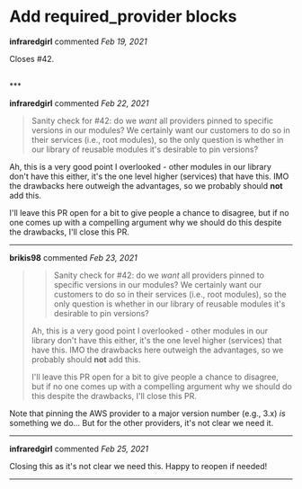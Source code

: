 # Add required_provider blocks

**infraredgirl** commented *Feb 19, 2021*

Closes #42.

<br />
***


**infraredgirl** commented *Feb 22, 2021*

> Sanity check for #42: do we _want_ all providers pinned to specific versions in our modules? We certainly want our customers to do so in their services (i.e., root modules), so the only question is whether in our library of reusable modules it's desirable to pin versions?

Ah, this is a very good point I overlooked - other modules in our library don't have this either, it's the one level higher (services) that have this. IMO the drawbacks here outweigh the advantages, so we probably should **not** add this.

I'll leave this PR open for a bit to give people a chance to disagree, but if no one comes up with a compelling argument why we should do this despite the drawbacks, I'll close this PR.
***

**brikis98** commented *Feb 23, 2021*

> > Sanity check for #42: do we _want_ all providers pinned to specific versions in our modules? We certainly want our customers to do so in their services (i.e., root modules), so the only question is whether in our library of reusable modules it's desirable to pin versions?
> 
> Ah, this is a very good point I overlooked - other modules in our library don't have this either, it's the one level higher (services) that have this. IMO the drawbacks here outweigh the advantages, so we probably should **not** add this.
> 
> I'll leave this PR open for a bit to give people a chance to disagree, but if no one comes up with a compelling argument why we should do this despite the drawbacks, I'll close this PR.

Note that pinning the AWS provider to a major version number (e.g., 3.x) _is_ something we do... But for the other providers, it's not clear we need it.
***

**infraredgirl** commented *Feb 25, 2021*

Closing this as it's not clear we need this. Happy to reopen if needed!
***

